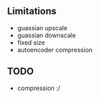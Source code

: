 ## Limitations

- guassian upscale
- guassian downscale
- fixed size
- autoencoder compression

## TODO

- compression :/
